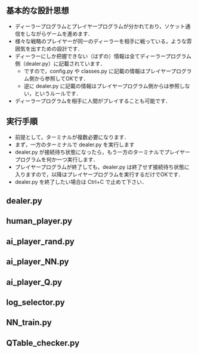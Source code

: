## 基本的な設計思想
- ディーラープログラムとプレイヤープログラムが分かれており，ソケット通信をしながらゲームを進めます．
- 様々な戦略のプレイヤーが同一のディーラーを相手に戦っている，ような雰囲気を出すための設計です．
- ディーラーにしか把握できない（はずの）情報は全てディーラープログラム側（dealer.py）に記載されています．
  - ですので，config.py や classes.py に記載の情報はプレイヤープログラム側から参照してOKです．
  - 逆に dealer.py に記載の情報はプレイヤープログラム側からは参照しない，というルールです．
- ディーラープログラムを相手に人間がプレイすることも可能です．

## 実行手順
- 前提として，ターミナルが複数必要になります．
- まず，一方のターミナルで dealer.py を実行します
- dealer.py が接続待ち状態になったら，もう一方のターミナルでプレイヤープログラムを何か一つ実行します．
- プレイヤープログラムが終了しても，dealer.py は終了せず接続待ち状態に入りますので，以降はプレイヤープログラムを実行するだけでOKです．
- dealer.py を終了したい場合は Ctrl+C で止めて下さい．

## dealer.py

## human_player.py

## ai_player_rand.py

## ai_player_NN.py

## ai_player_Q.py

## log_selector.py

## NN_train.py

## QTable_checker.py

